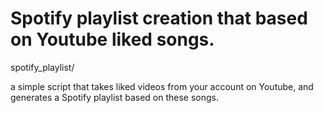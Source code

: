 # Spotify playlist creation that based on Youtube liked songs.

spotify_playlist/

a simple script that takes liked videos from your account on Youtube, and generates a Spotify playlist based on these songs. 